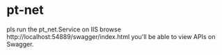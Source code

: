 # pt-net
pls run the pt_net.Service on IIS
browse http://localhost:54889/swagger/index.html
you'll be able to view APIs on Swagger.
